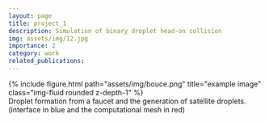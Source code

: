 ```yaml
---
layout: page
title: project_1 
description: Simulation of binary droplet head-on collision
img: assets/img/12.jpg
importance: 2
category: work
related_publications: 
---
```


<div class="row justify-content-center">
<div class = "center">
<div class="col-sm">
{% include figure.html path="assets/img/bouce.png" title="example image" class="img-fluid rounded z-depth-1" %}
</div>
</div>
</div>
<div class="caption">
Droplet formation from a faucet and the generation of satellite droplets. (interface in blue and the computational mesh in red)
</div>


